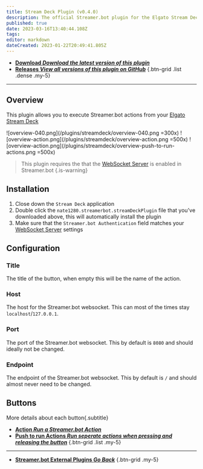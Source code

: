 ```yaml
---
title: Stream Deck Plugin (v0.4.0)
description: The official Streamer.bot plugin for the Elgato Stream Deck
published: true
date: 2023-03-16T13:40:44.108Z
tags: 
editor: markdown
dateCreated: 2023-01-22T20:49:41.805Z
---
```


- [<i class="mdi mdi-download"></i> **Download *<i class="mdi mdi-github"></i> Download the latest version of this plugin***](https://github.com/nate1280/streamdeck-Streamer.bot/releases/latest/download/nate1280.streamerbot.streamDeckPlugin)
- [<i class="mdi mdi-chevron-right"></i> **Releases *<i class="mdi mdi-github"></i> View all versions of this plugin on GitHub***](https://github.com/nate1280/streamdeck-Streamer.bot/releases)
{.btn-grid .list .dense .my-5}

---

## Overview
This plugin allows you to execute Streamer.bot actions from your [Elgato Stream Deck](https://www.elgato.com/stream-deck)

![overview-040.png](/plugins/streamdeck/overview-040.png =300x)
![overview-action.png](/plugins/streamdeck/overview-action.png =500x)
![overview-action.png](/plugins/streamdeck/overview-push-to-run-actions.png =500x)

> This plugin requires the that the [WebSocket Server](/Servers-Clients/WebSocket-Server) is enabled in Streamer.bot
{.is-warning}

## Installation
1. Close down the `Stream Deck` application
1. Double click the `nate1280.streamerbot.streamDeckPlugin` file that you've downloaded above, this will automatically install the plugin
3. Make sure that the `Streamer.bot Authentication` field matches your [WebSocket Server](/Servers-Clients/WebSocket-Server) settings

## Configuration
### Title
The title of the button, when empty this will be the name of the action.

### Host
The host for the Streamer.bot websocket. This can most of the times stay `localhost`/`127.0.0.1`.

### Port
The port of the Streamer.bot websocket. This by default is `8080` and should ideally not be changed.

### Endpoint
The endpoint of the Streamer.bot websocket. This by default is `/` and should almost never need to be changed.

## Buttons
More details about each button{.subtitle}
- [<i class="mdi mdi-lightning-bolt"></i>**Action *Run a Streamer.bot Action***](/Plugins/Stream-Deck/Action)
- [<i class="mdi mdi-lightning-bolt"></i>**Push to run Actions *Run seperate actions when pressing and releasing the button***](/Plugins/Stream-Deck/Push-to-run-Actions)
{.btn-grid .list .my-5}

---

- [<i class="mdi mdi-chevron-left"></i>**Streamer.bot External Plugins *Go Back***](/Plugins)
{.btn-grid .my-5}